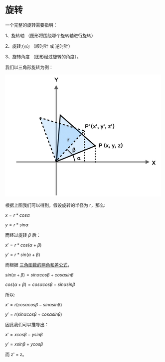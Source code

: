 # 旋转

一个完整的旋转需要指明：

1、旋转轴 （图形将围绕哪个旋转轴进行旋转）

2、旋转方向 （顺时针 或 逆时针）

3、旋转角度 （图形经过旋转的角度）。

我们以三角形旋转为例：

<img src="https://github.com/zqiangxu/webgl/blob/main/assets/book/lesson12/rotate.png?raw=true" width="500px"/>

根据上图我们可以得到，假设旋转的半径为 r，那么:

$x = r * cos\alpha$

$y = r * sin\alpha$

而经过旋转 $\beta$ 后：

$x' = r * cos(\alpha + \beta)$

$y' = r * sin(\alpha + \beta)$


而根据 [三角函数的两角和差公式](https://baike.baidu.com/item/%E4%B8%A4%E8%A7%92%E5%92%8C%E5%85%AC%E5%BC%8F/10201637?fr=aladdin)，

$sin(\alpha+\beta)=sin\alpha cos\beta+cos\alpha sin\beta$

$cos(\alpha+\beta)=cos\alpha cos\beta-sin\alpha sin\beta$

所以:

$x'=r(cos\alpha cos\beta-sin\alpha sin\beta)$

$y'=r(sin\alpha cos\beta+cos\alpha sin\beta)$

因此我们可以推导出：

$x'=xcos\beta-ysin\beta$

$y'=xsin\beta+ycos\beta$

而 z' = z。

